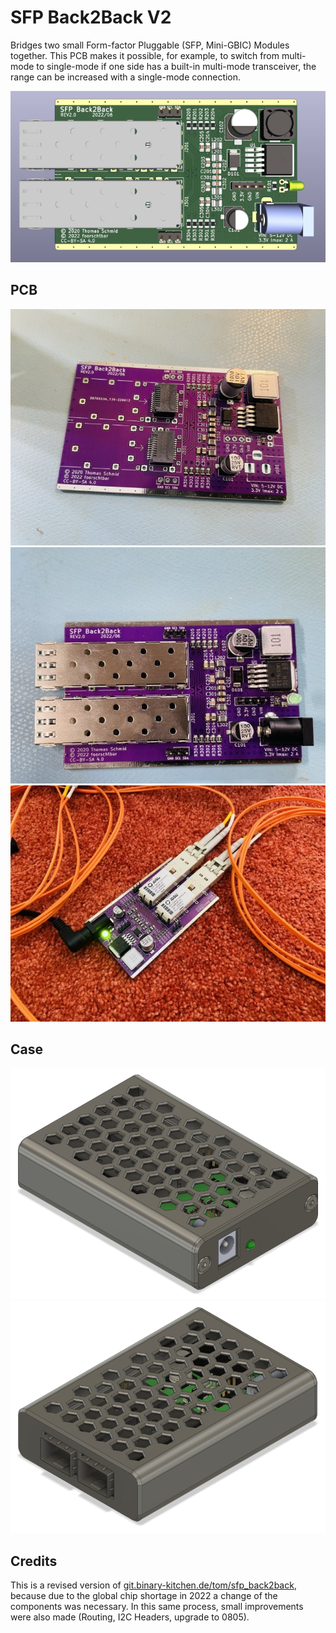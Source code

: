 # SFP Back2Back V2

Bridges two small Form-factor Pluggable (SFP, Mini-GBIC) Modules together. This PCB makes it possible, for example, to switch from multi-mode to single-mode if one side has a built-in multi-mode transceiver, the range can be increased with a single-mode connection.  

![](.github/rendering.png)

## PCB
![](.github/pcb0.jpeg)
![](.github/pcb1.jpeg)
![](.github/pcb2.jpeg)

## Case
![](.github/case0.png)
![](.github/case1.png)


## Credits

This is a revised version of [git.binary-kitchen.de/tom/sfp_back2back](https://git.binary-kitchen.de/tom/sfp_back2back), because due to the global chip shortage in 2022 a change of the components was necessary. In this same process, small improvements were also made (Routing, I2C Headers, upgrade to 0805).